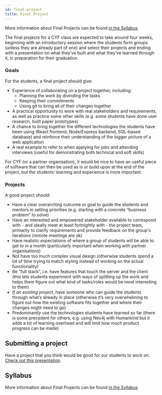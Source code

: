 ```yaml
---
id: final-project
title: Final Project
---
```


More information about Final Projects can be found [in the Syllabus](https://syllabus.codeyourfuture.io/finalproject/intro)

The final projects for a CYF class are expected to take around four weeks, beginning with an introductory session where the students form groups (unless they are already part of one) and select their projects and ending with a presentation on what they’ve built and what they’ve learned through it, in preparation for their graduation.

### Goals

For the students, a final project should give:

- Experience of collaborating on a project together, including:
  - Planning the work by divinding the tasks
  - Keeping their commitments
  - Using git to bring all of their changes together
- A practical opportunity to work with real stakeholders and requirements, as well as practice some other skills (e.g. some students have done user research, built paper prototypes)
- A chance to bring together the different technologies the students have been using (React frontend, Node/Express backend, SQL-based database) and reinforce their understanding of the bigger picture of a web application
- A real example to refer to when applying for jobs and attending interviews (useful for demonstrating both technical and soft skills)

For CYF (or a partner organisation), it would be nice to have an useful piece of software that can then be used as is or build upon at the end of the project, but the students’ learning and experience is more important.

### Projects

A good project should:

- Have a clear overarching outcome or goal to guide the students and mentors in setting priorities (e.g. starting with a concrete “business problem” to solve)
- Have an interested and empowered stakeholder available to correspond with - and ideally meet at least fortnightly with - the project team, primarily to clarify requirements and provide feedback on the group's iterations (remote meetings are ok)
- Have realistic expectations of where a group of students will be able to get to in a month (particularly important when working with partner organisations)
- Not have too much complex visual design (otherwise students spend a lot of time trying to match styling instead of working on the actual functionality)
- Be “full stack”, i.e. have features that touch the server and the client (this lets students experiment with ways of splitting up the work and helps them figure out what kind of tasks/roles would be most interesting to them)
- _If an existing project_, have someone who can guide the students through what’s already in place (otherwise it’s very overwhelming to figure out how the existing software fits together and where their changes might need to go)
- Predominantly use the technologies students have learned so far (there is some precedent for others, e.g. using Neo4j with Humankind but it adds a lot of learning overhead and will limit how much product progress can be made)

## Submitting a project

Have a project that you think would be good for our students to work on. [Check out this presentation](https://docs.google.com/presentation/d/1-rj0NAncIhIZuay6TXEyUeuXFFUnE7vmN12223rHZOI/edit?usp=sharing).

## Syllabus

More information about Final Projects can be found [in the Syllabus](https://syllabus.codeyourfuture.io/finalproject/intro)
